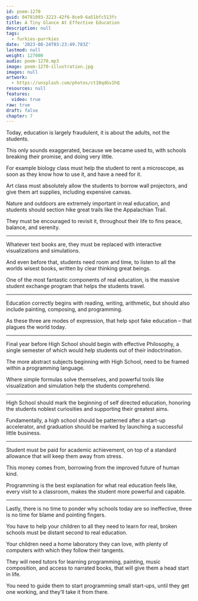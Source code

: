 ```yaml
---
id: poem-1270
guid: 04781093-3223-42f6-8ce9-6a51bfc513fc
title: A Tiny Glance At Effective Education
description: null
tags:
  - furkies-purrkies
date: '2023-08-24T03:23:49.783Z'
lastmod: null
weight: 127000
audio: poem-1270.mp3
image: poem-1270-illustration.jpg
images: null
artwork:
  - https://unsplash.com/photos/ct10qdGv1hQ
resources: null
features:
  video: true
raw: true
draft: false
chapter: 7
---
```


Today, education is largely fraudulent,
it is about the adults, not the students.

This only sounds exaggerated, because we became used to,
with schools breaking their promise, and doing very little.

For example biology class must help the student to rent a microscope,
as soon as they know how to use it, and have a need for it.

Art class must absolutely allow the students to borrow wall projectors,
and give them art supplies, including expensive canvas.

Nature and outdoors are extremely important in real education,
and students should section hike great trails like the Appalachian Trail.

They must be encouraged to revisit it,
throughout their life to fins peace, balance, and serenity.

---

Whatever text books are,
they must be replaced with interactive visualizations and simulations.

And even before that, students need room and time,
to listen to all the worlds wisest books, written by clear thinking great beings.

One of the most fantastic components of real education,
is the massive student exchange program that helps the students travel.

---

Education correctly begins with reading, writing, arithmetic,
but should also include painting, composing, and programming.

As these three are modes of expression,
that help spot fake education – that plagues the world today.

---

Final year before High School should begin with effective Philosophy,
a single semester of which would help students out of their indoctrination.

The more abstract subjects beginning with High School,
need to be framed within a programming language.

Where simple formulas solve themselves,
and powerful tools like visualization and simulation help the students comprehend.

---

High School should mark the beginning of self directed education,
honoring the students noblest curiosities and supporting their greatest aims.

Fundamentally, a high school should be patterned after a start-up accelerator,
and graduation should be marked by launching a successful little business.

---

Student must be paid for academic achievement,
on top of a standard allowance that will keep them away from stress.

This money comes from,
borrowing from the improved future of human kind.

Programming is the best explanation for what real education feels like,
every visit to a classroom, makes the student more powerful and capable.

---

Lastly, there is no time to ponder why schools today are so ineffective,
three is no time for blame and pointing fingers.

You have to help your children to all they need to learn for real,
broken schools must be distant second to real education.

Your children need a home laboratory they can love,
with plenty of computers with which they follow their tangents.

They will need tutors for learning programming, painting, music composition,
and access to narrated books, that will give them a head start in life.

You need to guide them to start programming small start-ups,
until they get one working, and they’ll take it from there.
